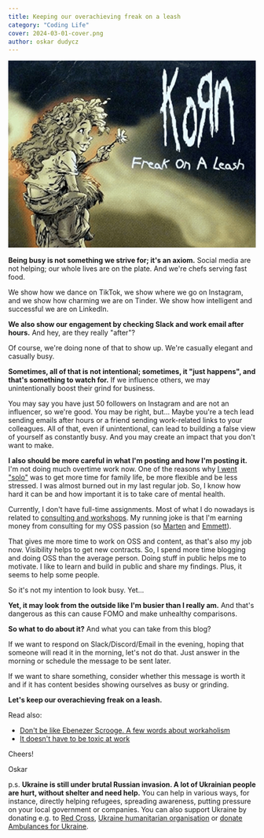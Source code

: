 ```yaml
---
title: Keeping our overachieving freak on a leash
category: "Coding Life"
cover: 2024-03-01-cover.png
author: oskar dudycz
---
```


![cover](2024-03-01-cover.png)

**Being busy is not something we strive for; it's an axiom.** Social media are not helping; our whole lives are on the plate. And we're chefs serving fast food.

We show how we dance on TikTok, we show where we go on Instagram, and we show how charming we are on Tinder. We show how intelligent and successful we are on LinkedIn.

**We also show our engagement by checking Slack and work email after hours.** And hey, are they really "after"?

Of course, we're doing none of that to show up. We're casually elegant and casually busy. 

**Sometimes, all of that is not intentional; sometimes, it "just happens", and that's something to watch for.** If we influence others, we may unintentionally boost their grind for business.

You may say you have just 50 followers on Instagram and are not an influencer, so we're good. You may be right, but... Maybe you're a tech lead sending emails after hours or a friend sending work-related links to your colleagues. All of that, even if unintentional, can lead to building a false view of yourself as constantly busy. And you may create an impact that you don't want to make.

**I also should be more careful in what I'm posting and how I'm posting it.** I'm not doing much overtime work now. One of the reasons why [I went "solo"](/en/leaving_event_store/) was to get more time for family life, be more flexible and be less stressed. I was almost burned out in my last regular job. So, I know how hard it can be and how important it is to take care of mental health.

Currently, I don't have full-time assignments. Most of what I do nowadays is related to [consulting and workshops](/en/training/). My running joke is that I'm earning money from consulting for my OSS passion (so [Marten](https://martendb.io/) and [Emmett](https://event-driven-io.github.io/emmett/getting-started.html)).

That gives me more time to work on OSS and content, as that's also my job now. Visibility helps to get new contracts. So, I spend more time blogging and doing OSS than the average person. Doing stuff in public helps me to motivate. I like to learn and build in public and share my findings. Plus, it seems to help some people. 

So it's not my intention to look busy. Yet...

**Yet, it may look from the outside like I'm busier than I really am.** And that's dangerous as this can cause FOMO and make unhealthy comparisons. 

**So what to do about it?** And what you can take from this blog?

If we want to respond on Slack/Discord/Email in the evening, hoping that someone will read it in the morning, let's not do that. Just answer in the morning or schedule the message to be sent later. 

If we want to share something, consider whether this message is worth it and if it has content besides showing ourselves as busy or grinding.

**Let's keep our overachieving freak on a leash.**

Read also:
- [Don't be like Ebenezer Scrooge. A few words about workaholism](/en/a_few_words_about_workaholism/)
- [It doesn't have to be toxic at work](/en/it_doesnt_have_to_be_toxic_at_work/)

Cheers!

Oskar


p.s. **Ukraine is still under brutal Russian invasion. A lot of Ukrainian people are hurt, without shelter and need help.** You can help in various ways, for instance, directly helping refugees, spreading awareness, putting pressure on your local government or companies. You can also support Ukraine by donating e.g. to [Red Cross](https://www.icrc.org/pl/donate/ukraine), [Ukraine humanitarian organisation](https://savelife.in.ua/pl/donate/) or [donate Ambulances for Ukraine](https://www.gofundme.com/f/help-to-save-the-lives-of-civilians-in-a-war-zone).
